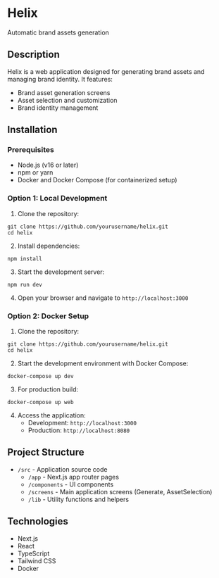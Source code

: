 # Helix

Automatic brand assets generation

## Description

Helix is a web application designed for generating brand assets and managing brand identity. It features:

- Brand asset generation screens
- Asset selection and customization
- Brand identity management

## Installation

### Prerequisites

- Node.js (v16 or later)
- npm or yarn
- Docker and Docker Compose (for containerized setup)

### Option 1: Local Development

1. Clone the repository:
```
git clone https://github.com/yourusername/helix.git
cd helix
```

2. Install dependencies:
```
npm install
```

3. Start the development server:
```
npm run dev
```

4. Open your browser and navigate to `http://localhost:3000`

### Option 2: Docker Setup

1. Clone the repository:
```
git clone https://github.com/yourusername/helix.git
cd helix
```

2. Start the development environment with Docker Compose:
```
docker-compose up dev
```

3. For production build:
```
docker-compose up web
```

4. Access the application:
   - Development: `http://localhost:3000`
   - Production: `http://localhost:8080`

## Project Structure

- `/src` - Application source code
  - `/app` - Next.js app router pages
  - `/components` - UI components
  - `/screens` - Main application screens (Generate, AssetSelection)
  - `/lib` - Utility functions and helpers

## Technologies

- Next.js
- React
- TypeScript
- Tailwind CSS
- Docker
